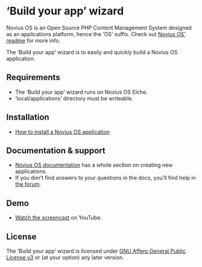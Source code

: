 # ‘Build your app’ wizard

Novius OS is an Open Source PHP Content Management System designed as an applications platform, hence the ‘OS’ suffix. Check out [Novius OS’ readme](http://github.com/novius-os/novius-os#readme) for more info.

The ‘Build your app’ wizard is to easily and quickly build a Novius OS application.

## Requirements

* The ‘Build your app’ wizard runs on Novius OS Elche.
* ‘local/applications’ directory must be writeable.

## Installation

* [How to install a Novius OS application](http://community.novius-os.org/how-to-install-a-nos-app.html)

## Documentation & support

* [Novius OS documentation](http://docs.novius-os.org) has a whole section on creating new applications.
* If you don’t find answers to your questions in the docs, you’ll find help in [the forum](http://forums.novius-os.org/en).

## Demo

* [Watch the screencast](http://www.youtube.com/watch?v=A2_bfd6pCi4&list=PL49B38887F978ED5E) on YouTube.

## License

The ‘Build your app’ wizard is licensed under [GNU Affero General Public License v3](http://www.gnu.org/licenses/agpl-3.0.html) or (at your option) any later version.
